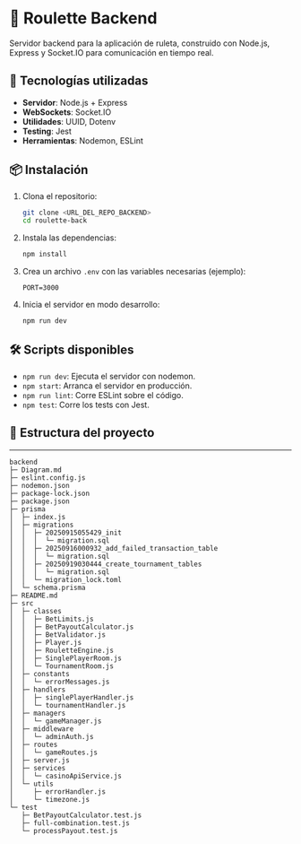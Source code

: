 # 🎲 Roulette Backend

Servidor backend para la aplicación de ruleta, construido con Node.js, Express y Socket.IO para comunicación en tiempo real.

## 🚀 Tecnologías utilizadas

- **Servidor**: Node.js + Express
- **WebSockets**: Socket.IO
- **Utilidades**: UUID, Dotenv
- **Testing**: Jest
- **Herramientas**: Nodemon, ESLint

## 📦 Instalación

1. Clona el repositorio:

   ```bash
   git clone <URL_DEL_REPO_BACKEND>
   cd roulette-back
   ```

2. Instala las dependencias:

   ```bash
   npm install
   ```

3. Crea un archivo `.env` con las variables necesarias (ejemplo):

   ```env
   PORT=3000
   ```

4. Inicia el servidor en modo desarrollo:
   ```bash
   npm run dev
   ```

## 🛠 Scripts disponibles

- `npm run dev`: Ejecuta el servidor con nodemon.
- `npm start`: Arranca el servidor en producción.
- `npm run lint`: Corre ESLint sobre el código.
- `npm test`: Corre los tests con Jest.

## 📂 Estructura del proyecto

---

```
backend
├─ Diagram.md
├─ eslint.config.js
├─ nodemon.json
├─ package-lock.json
├─ package.json
├─ prisma
│  ├─ index.js
│  ├─ migrations
│  │  ├─ 20250915055429_init
│  │  │  └─ migration.sql
│  │  ├─ 20250916000932_add_failed_transaction_table
│  │  │  └─ migration.sql
│  │  ├─ 20250919030444_create_tournament_tables
│  │  │  └─ migration.sql
│  │  └─ migration_lock.toml
│  └─ schema.prisma
├─ README.md
├─ src
│  ├─ classes
│  │  ├─ BetLimits.js
│  │  ├─ BetPayoutCalculator.js
│  │  ├─ BetValidator.js
│  │  ├─ Player.js
│  │  ├─ RouletteEngine.js
│  │  ├─ SinglePlayerRoom.js
│  │  └─ TournamentRoom.js
│  ├─ constants
│  │  └─ errorMessages.js
│  ├─ handlers
│  │  ├─ singlePlayerHandler.js
│  │  └─ tournamentHandler.js
│  ├─ managers
│  │  └─ gameManager.js
│  ├─ middleware
│  │  └─ adminAuth.js
│  ├─ routes
│  │  └─ gameRoutes.js
│  ├─ server.js
│  ├─ services
│  │  └─ casinoApiService.js
│  └─ utils
│     ├─ errorHandler.js
│     └─ timezone.js
└─ test
   ├─ BetPayoutCalculator.test.js
   ├─ full-combination.test.js
   └─ processPayout.test.js

```
